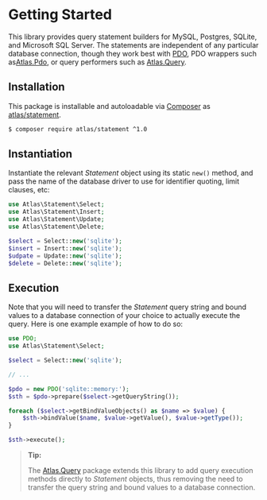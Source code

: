 # Getting Started

This library provides query statement builders for MySQL, Postgres, SQLite, and
Microsoft SQL Server. The statements are independent of any particular database
connection, though they work best with [PDO](https://php.net/pdo), PDO wrappers
such as[Atlas.Pdo](http://atlasphp.io/dymaxion/pdo), or query performers such
as [Atlas.Query](http://atlasphp.io/dymaxion/query).

## Installation

This package is installable and autoloadable via [Composer](https://getcomposer.org/)
as [atlas/statement](https://packagist.org/packages/atlas/statement).

```sh
$ composer require atlas/statement ^1.0
```

## Instantiation

Instantiate the relevant _Statement_ object using its static `new()` method,
and pass the name of the database driver to use for identifier quoting, limit
clauses, etc:

```php
use Atlas\Statement\Select;
use Atlas\Statement\Insert;
use Atlas\Statement\Update;
use Atlas\Statement\Delete;

$select = Select::new('sqlite');
$insert = Insert::new('sqlite');
$udpate = Update::new('sqlite');
$delete = Delete::new('sqlite');
```

## Execution

Note that you will need to transfer the _Statement_ query string and bound
values to a database connection of your choice to actually execute the query.
Here is one example example of how to do so:

```php
use PDO;
use Atlas\Statement\Select;

$select = Select::new('sqlite');

// ...

$pdo = new PDO('sqlite::memory:');
$sth = $pdo->prepare($select->getQueryString());

foreach ($select->getBindValueObjects() as $name => $value) {
    $sth->bindValue($name, $value->getValue(), $value->getType());
}

$sth->execute();
```

> **Tip:**
>
> The [Atlas.Query](http://atlasphp.io/dymaxion/query) package extends this
> library to add query execution methods directly to _Statement_ objects, thus
> removing the need to transfer the query string and bound values to a database
> connection.
